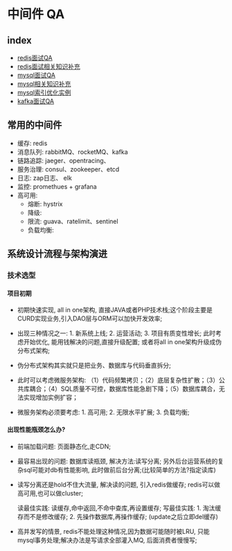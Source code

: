 # 中间件 QA

## index
- [redis面试QA](./redis.md)
- [redis面试相关知识补充](./redis-base.md)
- [mysql面试QA](./mysql.md)
- [mysql相关知识补充](./mysql-base.md)
- [mysql索引优化实例](./mysql-scene.md)
- [kafka面试QA](./kafka.md)


## 常用的中间件
- 缓存: redis
- 消息队列: rabbitMQ、rocketMQ、kafka
- 链路追踪: jaeger、opentracing、
- 服务治理: consul、zookeeper、etcd
- 日志: zap日志、 elk
- 监控: promethues + grafana
- 高可用: 
    - 熔断: hystrix
    - 降级: 
    - 限流: guava、ratelimit、sentinel
    - 负载均衡: 


## 系统设计流程与架构演进
### 技术选型
#### 项目初期
- 初期快速实现, all in one架构, 直接JAVA或者PHP技术栈;这个阶段主要是CURD实现业务,引入DAO层与ORM可以加快开发效率;

- 出现三种情况之一: 1. 新系统上线; 2. 运营活动; 3. 项目有质变性增长;  此时考虑开始优化, 能用钱解决的问题,直接升级配置; 或者将all in one架构升级成伪分布式架构;

- 伪分布式架构其实就只是把业务、数据库与代码垂直拆分; 

- 此时可以考虑微服务架构: （1）代码频繁拷贝；（2）底层复杂性扩散；（3）公共库耦合；（4）SQL质量不可控，数据库性能急剧下降；（5）数据库耦合，无法实现增加实例扩容；

- 微服务架构必须要考虑: 1. 高可用; 2. 无限水平扩展; 3. 负载均衡; 


#### 出现性能瓶颈怎么办?
- 前端加载问题: 页面静态化,走CDN; 
- 最容易出现的问题: 数据库读瓶颈, 解决方法:读写分离; 另外后台运营系统的复杂sql可能对db有性能影响, 此时做前后台分离;(比较简单的方法?指定读库) 
- 读写分离还是hold不住大流量, 解决读的问题, 引入redis做缓存; redis可以做高可用,也可以做cluster;

    读最佳实践: 读缓存,命中返回,不命中查库,再设置缓存; 写最佳实践: 1. 淘汰缓存而不是修改缓存; 2. 先操作数据库,再操作缓存; (update之后立即del缓存)

- 高并发写的情景, redis不能处理这种情况,因为数据可能随时被LRU, 只能mysql事务处理;解决办法是写请求全部灌入MQ, 后面消费者慢慢写;





